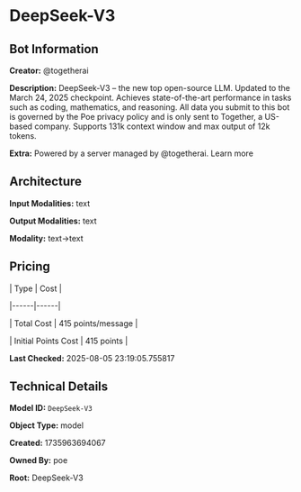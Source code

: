 # DeepSeek-V3

## Bot Information

**Creator:** @togetherai

**Description:** DeepSeek-V3 – the new top open-source LLM. Updated to the March 24, 2025 checkpoint. Achieves state-of-the-art performance in tasks such as coding, mathematics, and reasoning. All data you submit to this bot is governed by the Poe privacy policy and is only sent to Together, a US-based company. Supports 131k context window and max output of 12k tokens.

**Extra:** Powered by a server managed by @togetherai. Learn more


## Architecture

**Input Modalities:** text

**Output Modalities:** text

**Modality:** text->text


## Pricing

| Type | Cost |

|------|------|

| Total Cost | 415 points/message |

| Initial Points Cost | 415 points |


**Last Checked:** 2025-08-05 23:19:05.755817


## Technical Details

**Model ID:** `DeepSeek-V3`

**Object Type:** model

**Created:** 1735963694067

**Owned By:** poe

**Root:** DeepSeek-V3
